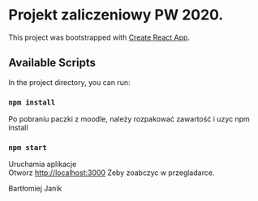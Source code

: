 
# Projekt zaliczeniowy PW 2020.

This project was bootstrapped with [Create React App](https://github.com/facebook/create-react-app).

## Available Scripts

In the project directory, you can run:

### `npm install`

Po pobraniu paczki z moodle, należy rozpakować zawartość i uzyc npm install

### `npm start`

Uruchamia aplikacje \
Otworz [http://localhost:3000](http://localhost:3000) Zeby zoabczyc w przegladarce.


Bartłomiej Janik